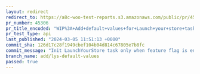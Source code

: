 ```yaml
---
layout: redirect
redirect_to: https://a8c-woo-test-reports.s3.amazonaws.com/public/pr/45306/api/index.html
pr_number: 45306
pr_title_encoded: "WIP%3A+Add+default+values+for+Launch+your+store+task"
pr_test_type: api
last_published: "2024-03-05 11:51:13 +0000"
commit_sha: 126d17c28f1949cbef104b04d814c67805e7b8fc
commit_message: "Init LaunchYourStore task only when feature flag is enabled"
branch_name: add/lys-default-values
passed: true
---
```


